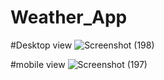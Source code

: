 # Weather_App
#Desktop view
![Screenshot (198)](https://github.com/WPISDeveloper/Weather_App/assets/166477832/79bd110a-6d3e-4028-8218-f4fb50141a4f)

#mobile view
![Screenshot (197)](https://github.com/WPISDeveloper/Weather_App/assets/166477832/e211d643-61b9-4054-8f93-4d4b9bf9553e)
